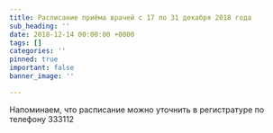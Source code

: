 ```yaml
---
title: Расписание приёма врачей с 17 по 31 декабря 2018 года
sub_heading: ''
date: 2018-12-14 00:00:00 +0000
tags: []
categories: ''
pinned: true
important: false
banner_image: ''

---
```

Напоминаем, что расписание можно уточнить в регистратуре по телефону 333112

<!--more-->

